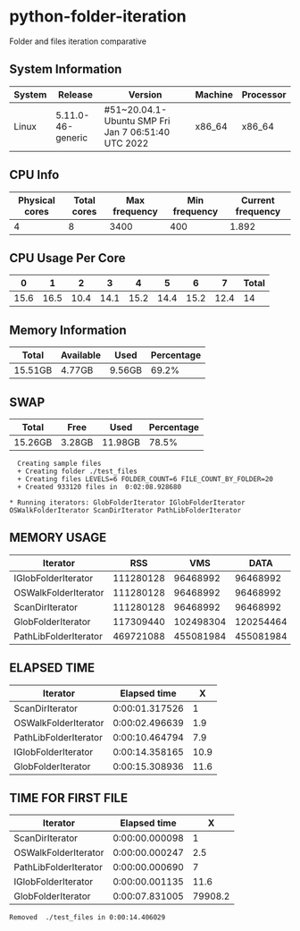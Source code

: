 # python-folder-iteration
Folder and files iteration comparative


## System Information

| System | Release           | Version                                            | Machine | Processor |
| ------ | ----------------- | -------------------------------------------------- | ------- | --------- |
| Linux  | 5.11.0-46-generic | #51~20.04.1-Ubuntu SMP Fri Jan 7 06:51:40 UTC 2022 | x86_64  | x86_64    |

## CPU Info

| Physical cores | Total cores | Max frequency | Min frequency | Current frequency |
| -------------- | ----------- | ------------- | ------------- | ----------------- |
| 4              | 8           | 3400          | 400           | 1.892             |

## CPU Usage Per Core

| 0    | 1    | 2    | 3    | 4    | 5    | 6    | 7    | Total |
| ---- | ---- | ---- | ---- | ---- | ---- | ---- | ---- | ----- |
| 15.6 | 16.5 | 10.4 | 14.1 | 15.2 | 14.4 | 15.2 | 12.4 | 14    |

## Memory Information

| Total   | Available | Used   | Percentage |
| ------- | --------- | ------ | ---------- |
| 15.51GB | 4.77GB    | 9.56GB | 69.2%      |

## SWAP

| Total   | Free   | Used    | Percentage |
| ------- | ------ | ------- | ---------- |
| 15.26GB | 3.28GB | 11.98GB | 78.5%      |

```
  Creating sample files
  + Creating folder ./test_files
  + Creating files LEVELS=6 FOLDER_COUNT=6 FILE_COUNT_BY_FOLDER=20
  + Created 933120 files in  0:02:08.928680

* Running iterators: GlobFolderIterator IGlobFolderIterator OSWalkFolderIterator ScanDirIterator PathLibFolderIterator
```

## MEMORY USAGE

| Iterator              | RSS       | VMS       | DATA      |
| --------------------- | --------- | --------- | --------- |
| IGlobFolderIterator   | 111280128 | 96468992  | 96468992  |
| OSWalkFolderIterator  | 111280128 | 96468992  | 96468992  |
| ScanDirIterator       | 111280128 | 96468992  | 96468992  |
| GlobFolderIterator    | 117309440 | 102498304 | 120254464 |
| PathLibFolderIterator | 469721088 | 455081984 | 455081984 |

## ELAPSED TIME

| Iterator              | Elapsed time   | X    |
| --------------------- | -------------- | ---- |
| ScanDirIterator       | 0:00:01.317526 | 1    |
| OSWalkFolderIterator  | 0:00:02.496639 | 1.9  |
| PathLibFolderIterator | 0:00:10.464794 | 7.9  |
| IGlobFolderIterator   | 0:00:14.358165 | 10.9 |
| GlobFolderIterator    | 0:00:15.308936 | 11.6 |

## TIME FOR FIRST FILE

| Iterator              | Elapsed time   | X       |
| --------------------- | -------------- | ------- |
| ScanDirIterator       | 0:00:00.000098 | 1       |
| OSWalkFolderIterator  | 0:00:00.000247 | 2.5     |
| PathLibFolderIterator | 0:00:00.000690 | 7       |
| IGlobFolderIterator   | 0:00:00.001135 | 11.6    |
| GlobFolderIterator    | 0:00:07.831005 | 79908.2 |
  
```
Removed  ./test_files in 0:00:14.406029
```
